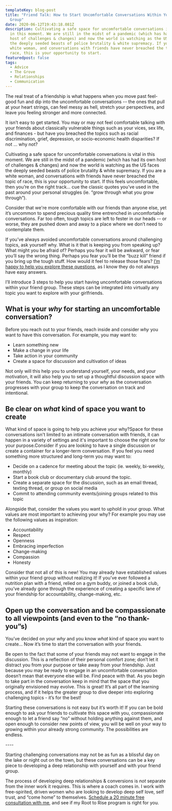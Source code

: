 ```yaml
---
templateKey: blog-post
title: "Friend Talk: How to Start Uncomfortable Conversations Within Your Friend
  Group"
date: 2020-06-12T19:43:18.081Z
description: Cultivating a safe space for uncomfortable conversations is vital
  in this moment. We are still in the midst of a pandemic (which has had its own
  host of challenges & changes) and now the world is watching as the US faces
  the deeply seeded beasts of police brutality & white supremacy. If you are a
  white woman, and conversations with friends have never breached the topic of
  race, this is your opportunity to start.
featuredpost: false
tags:
  - Advice
  - The Grove
  - Relationships
  - Communication
---
```

The real treat of a friendship is what happens when you move past feel-good fun and dip into the uncomfortable conversations -- the ones that pull at your heart strings, can feel messy as hell, stretch your perspectives, and leave you feeling stronger and more connected.



It isn’t easy to get started. You may or may not feel comfortable talking with your friends about classically vulnerable things such as your vices, sex life, and finances - but have you breached the topics such as racial discrimination, grief, depression, or socio-economic health disparities? If not ... why not?



Cultivating a safe space for uncomfortable conversations is vital in this moment. We are still in the midst of a pandemic (which has had its own host of challenges & changes) and now the world is watching as the US faces the deeply seeded beasts of police brutality & white supremacy. If you are a white woman, and conversations with friends have never breached the topic of race, this is your opportunity to start. If this feels uncomfortable, then you’re on the right track… cue the classic quotes you’ve used in the past around your personal struggles (ie. “grow through what you grow through”).

Consider that we're more comfortable with our friends than anyone else, yet it’s uncommon to spend precious quality time entrenched in uncomfortable conversations. Far too often, tough topics are left to fester in our heads -- or worse, they are pushed down and away to a place where we don’t need to contemplate them.



If you’ve always avoided uncomfortable conversations around challenging topics, ask yourself why. What is it that is keeping you from speaking up? What might you be afraid of? Perhaps you fear it will be awkward, or fear you’ll say the wrong thing. Perhaps you fear you’ll be the “buzz kill” friend if you bring up the tough stuff. How would it feel to release those fears? [I’m happy to help you explore these questions](https://www.sheilaanne.com/book/), as I know they do not always have easy answers.



I’ll introduce 3 steps to help you start having uncomfortable conversations within your friend group. These steps can be integrated into virtually any topic you want to explore with your girlfriends.  



## What is your *why* for starting an uncomfortable conversation?

Before you reach out to your friends, reach inside and consider *why* you want to have this conversation. For example, you may want to:

* Learn something new
* Make a change in your life
* Take action in your community
* Create a space for discussion and cultivation of ideas

Not only will this help you to understand yourself, your needs, and your motivation, it will also help you to set up a thoughtful discussion space with your friends. You can keep returning to your *why* as the conversation progresses with your group to keep the conversation on track and intentional.

## Be clear on *what* kind of space you want to create

What kind of space is going to help you achieve your why?Space for these conversations isn't limited to an intimate conversation with friends, it can happen in a variety of settings and it's important to choose the right one for your purpose.Consider if you are looking to have a single discussion or create a container for a longer-term conversation. If you feel you need something more structured and long-term you may want to:

* Decide on a cadence for meeting about the topic (ie. weekly, bi-weekly, monthly)
* Start a book club or documentary club around the topic.
* Create a separate space for the discussion, such as an email thread, texting thread, or group on social media
* Commit to attending community events/joining groups related to this topic

Alongside that, consider the values you want to uphold in your group. What values are most important to achieving your why? For example you may use the following values as inspiration:

* Accountability
* Respect
* Openness
* Embracing imperfection
* Change-making
* Compassion
* Honesty

Consider that not all of this is new! You may already have established values within your friend group without realizing it! If you’ve ever followed a nutrition plan with a friend, relied on a gym buddy, or joined a book club, you’ve already gone through the experience of creating a specific lane of your friendship for accountability, change-making, etc.

## Open up the conversation and be compassionate to all viewpoints (and even to the “no thank-you”s)

You’ve decided on your *why* and you know *what* kind of space you want to create… Now it’s time to start the conversation with your friends.

Be open to the fact that some of your friends may not want to engage in the discussion. This is a reflection of their personal comfort zone; don’t let it distract you from your purpose or take away from your friendship. Just because you may be ready to engage in an uncomfortable conversation doesn’t mean that everyone else will be. Find peace with that. As you begin to take part in the conversation keep in mind that the space that you originally envisioned may evolve. This is great! It’s all part of the learning process, and if it helps the greater group to dive deeper into exploring challenging topics - it’s for the best!

Starting these conversations is not easy but it’s worth it! If you can be bold enough to ask your friends to cultivate this space with you, compassionate enough to let a friend say “no” without holding anything against them, and open enough to consider new points of view, you will be well on your way to growing within your already strong community. The possibilities are endless.

\----

Starting challenging conversations may not be as fun as a blissful day on the lake or night out on the town, but these conversations can be a key piece to developing a deep relationship with yourself and with your friend group.

The process of developing deep relationships & conversions is *not* separate from the inner work it requires. This is where a coach comes in. I work with free-spirited, driven women who are looking to develop deep self love, self trust, and “come home” to themselves. [Schedule a 20 minute free consultation with me](https://www.sheilaanne.com/book/), and see if my Root to Rise program is right for you.
